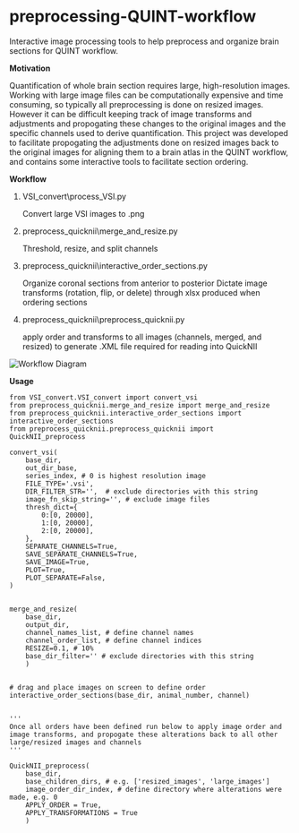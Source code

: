 # preprocessing-QUINT-workflow
Interactive image processing tools to help preprocess and organize brain sections for QUINT workflow. 


**Motivation**

Quantification of whole brain section requires large, high-resolution images. Working with large image files can be computationally expensive and time consuming, so typically all preprocessing is done on resized images. However it can be difficult keeping track of image transforms and adjustments and propogating these changes to the original images and the specific channels used to derive quantification.
This project was developed to facilitate propogating the adjustments done on resized images back to the original images for aligning them to a brain atlas in the QUINT workflow, and contains some interactive tools to facilitate section ordering. 



**Workflow**
	
1) VSI_convert\process_VSI.py

	Convert large VSI images to .png
2) preprocess_quicknii\merge_and_resize.py

	Threshold, resize, and split channels
2) preprocess_quicknii\interactive_order_sections.py

	Organize coronal sections from anterior to posterior
	Dictate image transforms (rotation, flip, or delete) through xlsx produced when ordering sections
3) preprocess_quicknii\preprocess_quicknii.py

	apply order and transforms to all images (channels, merged, and resized) to generate .XML file required for reading into QuickNII

<img src="workflowDiagram.png" title="Workflow Diagram">


**Usage**
	
	from VSI_convert.VSI_convert import convert_vsi
	from preprocess_quicknii.merge_and_resize import merge_and_resize
	from preprocess_quicknii.interactive_order_sections import interactive_order_sections
	from preprocess_quicknii.preprocess_quicknii import QuickNII_preprocess
	
	convert_vsi(
		base_dir, 
		out_dir_base, 
		series_index, # 0 is highest resolution image
		FILE_TYPE='.vsi',
		DIR_FILTER_STR='',  # exclude directories with this string
		image_fn_skip_string='', # exclude image files
		thresh_dict={
			0:[0, 20000],
			1:[0, 20000],
			2:[0, 20000],
		},
		SEPARATE_CHANNELS=True,
		SAVE_SEPARATE_CHANNELS=True,
		SAVE_IMAGE=True,
		PLOT=True,
		PLOT_SEPARATE=False,
	)
	
	
	merge_and_resize(
	    base_dir, 
	    output_dir, 
	    channel_names_list, # define channel names
	    channel_order_list, # define channel indices
	    RESIZE=0.1, # 10%
	    base_dir_filter='' # exclude directories with this string
    	)
	
	
	# drag and place images on screen to define order
	interactive_order_sections(base_dir, animal_number, channel)
	
	
	'''
	Once all orders have been defined run below to apply image order and image transforms, and propogate these alterations back to all other large/resized images and channels
	'''
	
	QuickNII_preprocess(
		base_dir, 
		base_children_dirs, # e.g. ['resized_images', 'large_images']
		image_order_dir_index, # define directory where alterations were made, e.g. 0
		APPLY_ORDER = True,
		APPLY_TRANSFORMATIONS = True
    	)
	
	
